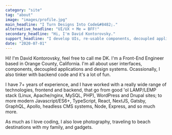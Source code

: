 ```yaml
---
category: "site"
tag: "about"
image: "images/profile.jpg"
main_headline: "I Turn Designs Into Code&#8482;."
alternative_headline: "UI/UX + Me = BFF!"
secondary_headline: "Hi, I'm David Kontorovsky."
support_headline: "I develop UIs, re-usable components, decoupled applications and everything in between. I'm a Front-End Engineer based in Orange County, California."
date: "2020-07-01"
---
```


Hi! I'm David Kontorovsky, feel free to call me DK. I'm a Front-End Engineer based in Orange County, California. I'm all about user interfaces, components, decoupled applications and design systems. Ocassionally, I also tinker with backend code and it's a lot of fun.

I have 7+ years of experience, and I have worked with a really wide range of technologies, frontend and backend, that go from good 'ol LAMP/LEMP stack (Linux, Apache/nginx, MySQL, PHP), WordPress and Drupal sites; to more modern Javascript/ES6+, TypeScript, React, NextJS, Gatsby, GraphQL, Apollo, headless CMS systems, Node, Express, and so much more.

As much as I love coding, I also love photography, traveling to beach destinations with my family, and gadgets.
